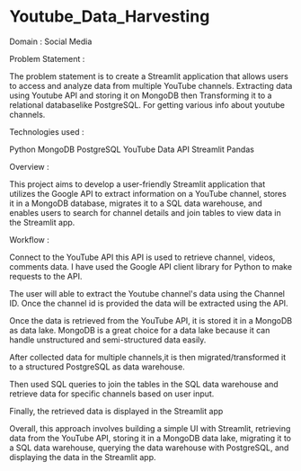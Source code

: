 # Youtube_Data_Harvesting

Domain : Social Media

Problem Statement :

The problem statement is to create a Streamlit application that allows users to access and analyze data from multiple YouTube channels. Extracting data using Youtube API and storing it on MongoDB then Transforming it to a relational databaselike PostgreSQL. For getting various info about youtube channels.

Technologies used :

Python
MongoDB
PostgreSQL
YouTube Data API
Streamlit
Pandas

Overview :

This project aims to develop a user-friendly Streamlit application that utilizes the Google API to extract information on a YouTube channel, stores it in a MongoDB database, migrates it to a SQL data warehouse, and enables users to search for channel details and join tables to view data in the Streamlit app.

Workflow :

Connect to the YouTube API this API is used to retrieve channel, videos, comments data. I have used the Google API client library for Python to make requests to the API.

The user will able to extract the Youtube channel's data using the Channel ID. Once the channel id is provided the data will be extracted using the API.

Once the data is retrieved from the YouTube API, it is stored it in a MongoDB as data lake. MongoDB is a great choice for a data lake because it can handle unstructured and semi-structured data easily.

After collected data for multiple channels,it is then migrated/transformed it to a structured PostgreSQL as data warehouse.

Then used SQL queries to join the tables in the SQL data warehouse and retrieve data for specific channels based on user input.

Finally, the retrieved data is displayed in the Streamlit app

Overall, this approach involves building a simple UI with Streamlit, retrieving data from the YouTube API, storing it in a MongoDB data lake, migrating it to a SQL data warehouse, querying the data warehouse with PostgreSQL, and displaying the data in the Streamlit app.
